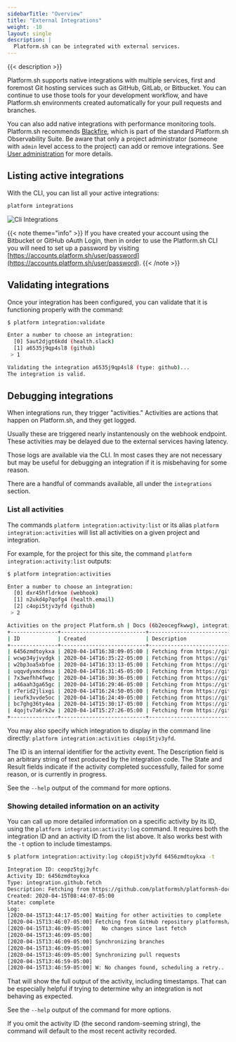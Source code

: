 ```yaml
---
sidebarTitle: "Overview"
title: "External Integrations"
weight: -10
layout: single
description: |
  Platform.sh can be integrated with external services.
---
```


{{< description >}}

Platform.sh supports native integrations with multiple services, first and foremost Git hosting services such as GitHub, GitLab, or Bitbucket.  You can continue to use those tools for your development workflow, and have Platform.sh environments created automatically for your pull requests and branches.

You can also add native integrations with performance monitoring tools. Platform.sh recommends [Blackfire](../increase-observability/integrate-observability//blackfire.md), which is part of the standard Platform.sh Observability Suite.
Be aware that only a project administrator (someone with `admin` level access to the project) can add or remove integrations.
See [User administration](/administration/users.md) for more details.

## Listing active integrations

With the CLI, you can list all your active integrations:

```bash
platform integrations
```

![Cli Integrations](/images/cli/cli-integrations.png "0.5")

{{< note theme="info" >}}
If you have created your account using the Bitbucket or GitHub oAuth Login, then in order to use the Platform.sh CLI you will need to set up a password by visiting [https://accounts.platform.sh/user/password](https://accounts.platform.sh/user/password).
{{< /note >}}

## Validating integrations

Once your integration has been configured, you can validate that it is functioning properly with the command:

```bash
$ platform integration:validate

Enter a number to choose an integration:
  [0] 5aut2djgt6kdd (health.slack)
  [1] a6535j9qp4sl8 (github)
 > 1

Validating the integration a6535j9qp4sl8 (type: github)...
The integration is valid.
```

## Debugging integrations

When integrations run, they trigger "activities."  Activities are actions that happen on Platform.sh, and they get logged.

Usually these are triggered nearly instantenously on the webhook endpoint. These activities may be delayed due to the external services having latency.

Those logs are available via the CLI.  In most cases they are not necessary but may be useful for debugging an integration if it is misbehaving for some reason.

There are a handful of commands available, all under the `integrations` section.

### List all activities

The commands `platform integration:activity:list` or its alias `platform integration:activities` will list all activities on a given project and integration.

For example, for the project for this site, the command `platform integration:activity:list` outputs:

```bash
$ platform integration:activities

Enter a number to choose an integration:
  [0] dxr45hfldrkoe (webhook)
  [1] n2ukd4p7qofg4 (health.email)
  [2] c4opi5tjv3yfd (github)
 > 2

Activities on the project Platform.sh | Docs (6b2eocegfkwwg), integration c4opi5tjv3yfd (github):
+---------------+---------------------------+-------------------------------------------------------------+----------+---------+
| ID            | Created                   | Description                                                 | State    | Result  |
+---------------+---------------------------+-------------------------------------------------------------+----------+---------+
| 6456zmdtoykxa | 2020-04-14T16:38:09-05:00 | Fetching from https://github.com/platformsh/platformsh-docs | complete | success |
| wcwp34yjvydgk | 2020-04-14T16:35:22-05:00 | Fetching from https://github.com/platformsh/platformsh-docs | complete | success |
| w2bp3oa5xbfoe | 2020-04-14T16:33:13-05:00 | Fetching from https://github.com/platformsh/platformsh-docs | complete | success |
| uqqvdyxmcdmsa | 2020-04-14T16:31:45-05:00 | Fetching from https://github.com/platformsh/platformsh-docs | complete | success |
| 7x3wefhh4fwqc | 2020-04-14T16:30:36-05:00 | Fetching from https://github.com/platformsh/platformsh-docs | complete | success |
| a46aah3ga65gc | 2020-04-14T16:29:46-05:00 | Fetching from https://github.com/platformsh/platformsh-docs | complete | success |
| r7erid2jlixgi | 2020-04-14T16:24:50-05:00 | Fetching from https://github.com/platformsh/platformsh-docs | complete | success |
| ieufk3vvde5oc | 2020-04-14T16:24:49-05:00 | Fetching from https://github.com/platformsh/platformsh-docs | complete | success |
| bc7ghg36ty4ea | 2020-04-14T15:30:17-05:00 | Fetching from https://github.com/platformsh/platformsh-docs | complete | success |
| 4qojtv7a6rk2w | 2020-04-14T15:27:26-05:00 | Fetching from https://github.com/platformsh/platformsh-docs | complete | success |
+---------------+---------------------------+-------------------------------------------------------------+----------+---------+
```

You may also specify which integration to display in the command line directly: `platform integration:activities c4opi5tjv3yfd`.

The ID is an internal identifier for the activity event.  The Description field is an arbitrary string of text produced by the integration code.  The State and Result fields indicate if the activity completed successfully, failed for some reason, or is currently in progress.

See the `--help` output of the command for more options.

### Showing detailed information on an activity

You can call up more detailed information on a specific activity by its ID, using the `platform integration:activity:log` command.  It requires both the integration ID and an activity ID from the list above.  It also works best with the `-t` option to include timestamps.

```bash
$ platform integration:activity:log c4opi5tjv3yfd 6456zmdtoykxa -t

Integration ID: ceopz5tgj3yfc
Activity ID: 6456zmdtoykxa
Type: integration.github.fetch
Description: Fetching from https://github.com/platformsh/platformsh-docs
Created: 2020-04-15T08:44:07-05:00
State: complete
Log:
[2020-04-15T13:44:17-05:00] Waiting for other activities to complete
[2020-04-15T13:46:07-05:00] Fetching from GitHub repository platformsh/platformsh-docs
[2020-04-15T13:46:09-05:00]   No changes since last fetch
[2020-04-15T13:46:09-05:00]
[2020-04-15T13:46:09-05:00] Synchronizing branches
[2020-04-15T13:46:09-05:00]
[2020-04-15T13:46:09-05:00] Synchronizing pull requests
[2020-04-15T13:46:59-05:00]
[2020-04-15T13:46:59-05:00] W: No changes found, scheduling a retry..
```

That will show the full output of the activity, including timestamps.  That can be especially helpful if trying to determine why an integration is not behaving as expected.

See the `--help` output of the command for more options.

If you omit the activity ID (the second random-seeming string), the command will default to the most recent activity recorded.
